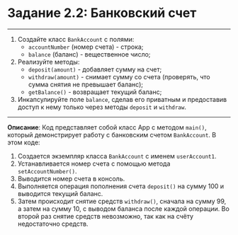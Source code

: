 # Задание 2.2: Банковский счет
***
1. Создайте класс `BankAccount` с полями:
    - `accountNumber` (номер счета) - строка;
    - `balance` (баланс) - вещественное число;
2. Реализуйте методы:
    - `deposit(amount)` - добавляет сумму на счет;
    - `withdraw(amount)` - снимает сумму со счета (проверять, что сумма снятия не превышает баланс);
    - `getBalance()` - возвращает текущий баланс;
3. Инкапсулируйте поле `balance`, сделав его приватным и предоставив доступ к нему только через методы `deposit` и `withdraw`.
***
**Описание**: Код представляет собой класс App с методом `main()`, который демонстрирует работу с банковским счетом `BankAccount`. В этом коде:
1. Создается экземпляр класса `BankAccount` с именем `userAccount1`.
2. Устанавливается номер счета с помощью метода `setAccountNumber()`.
3. Выводится номер счета в консоль.
4. Выполняется операция пополнения счета `deposit()` на сумму 100 и выводится текущий баланс.
5. Затем происходит снятие средств `withdraw()`, сначала на сумму 99, а затем на сумму 10, с выводом баланса после каждой операции. Во второй раз снятие средств невозможно, так как на счёту недостаточно средств.